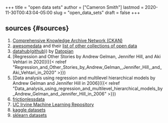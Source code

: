 +++
title = "open data sets"
author = ["Cameron Smith"]
lastmod = 2020-11-30T00:43:04-05:00
slug = "open_data_sets"
draft = false
+++

## sources {#sources}

1.  [Comprehensive Knowledge Archive Network (CKAN)](https://ckan.org/)
2.  [awesomedata](https://github.com/awesomedata/awesome-public-datasets) and their [list of other collections of open data](https://github.com/awesomedata/awesome-public-datasets#complementary-collections)
3.  [datahub](https://datahub.io/core)([github](https://github.com/datasets/))) by [Datopian](https://www.datopian.com/)
4.  [Regression and Other Stories by Andrew Gelman, Jennifer Hill, and Aki Vehtari in 2020]({{< relref "Regression_and_Other_Stories_by_Andrew_Gelman,_Jennifer_Hill,_and_Aki_Vehtari_in_2020" >}})
5.  [Data analysis using regression and multilevel hierarchical models by Andrew Gelman and Jennifer Hill in 2006]({{< relref "Data_analysis_using_regression_and_multilevel_hierarchical_models_by_Andrew_Gelman_and_Jennifer_Hill_in_2006" >}})
6.  [frictionlessdata](https://frictionlessdata.io/)
7.  [UC Irvine Machine Learning Repository](https://archive.ics.uci.edu/ml/index.php)
8.  [kaggle datasets](https://www.kaggle.com/datasets)
9.  [sklearn datasets](https://scikit-learn.org/stable/modules/classes.html#module-sklearn.datasets)
